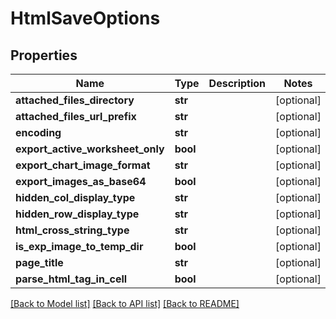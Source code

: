 # HtmlSaveOptions

## Properties
Name | Type | Description | Notes
------------ | ------------- | ------------- | -------------
**attached_files_directory** | **str** |  | [optional] 
**attached_files_url_prefix** | **str** |  | [optional] 
**encoding** | **str** |  | [optional] 
**export_active_worksheet_only** | **bool** |  | [optional] 
**export_chart_image_format** | **str** |  | [optional] 
**export_images_as_base64** | **bool** |  | [optional] 
**hidden_col_display_type** | **str** |  | [optional] 
**hidden_row_display_type** | **str** |  | [optional] 
**html_cross_string_type** | **str** |  | [optional] 
**is_exp_image_to_temp_dir** | **bool** |  | [optional] 
**page_title** | **str** |  | [optional] 
**parse_html_tag_in_cell** | **bool** |  | [optional] 

[[Back to Model list]](../README.md#documentation-for-models) [[Back to API list]](../README.md#documentation-for-api-endpoints) [[Back to README]](../README.md)


